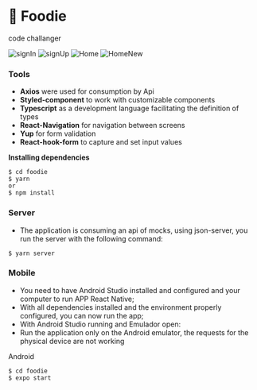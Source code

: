 # 🍔 Foodie
code challanger

![signIn](https://user-images.githubusercontent.com/50254416/151053638-45f7a516-cf8f-48fc-b6f5-2708ae429ae3.png)
![signUp](https://user-images.githubusercontent.com/50254416/151053645-2397105a-f2fe-4360-a1ff-b2cd0d2ea48e.png)
![Home](https://user-images.githubusercontent.com/50254416/151053651-1e150361-7389-4467-9b33-cb50b956d2a0.png)
![HomeNew](https://user-images.githubusercontent.com/50254416/151053798-a0fbae34-3734-4714-a243-f020efaf005a.png)

### Tools
- **Axios** were used for consumption by Api
- **Styled-component** to work with customizable components
- **Typescript** as a development language facilitating the definition of types
- **React-Navigation** for navigation between screens
- **Yup** for form validation
- **React-hook-form** to capture and set input values


**Installing dependencies**

```
$ cd foodie 
$ yarn 
or
$ npm install
```

### Server
- The application is consuming an api of mocks, using json-server, you run the server with the following command:

```
$ yarn server
```

### Mobile
* You need to have Android Studio installed and configured and your computer to run APP React Native;
* With all dependencies installed and the environment properly configured, you can now run the app;
* With Android Studio running and Emulador open:
* Run the application only on the Android emulator, the requests for the physical device are not working

Android

```
$ cd foodie 
$ expo start 
```

